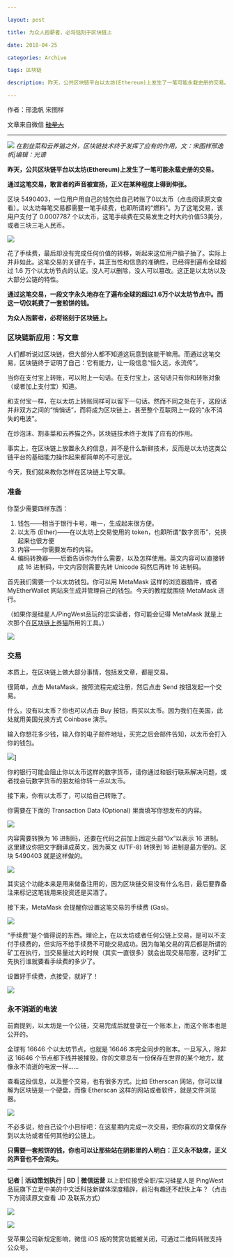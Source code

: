 ```yaml
---

layout: post

title: 为众人抱薪者，必将铭刻于区块链上

date: 2018-04-25

categories: Archive

tags: 区块链

description: 昨天，公共区块链平台以太坊(Ethereum)上发生了一笔可能永载史册的交易。通过这笔交易，敢言者的声音被宣扬，正义在某种程度上得到伸张。

---
```


作者：邢逸帆 宋图样

文章来自微信 ~~[硅星人](https://mp.weixin.qq.com/s/b-ahM8RLi4-pJBDTKd0QTg%23%23)~~

---

![](https://archive.is/Salxo/9eb6f4ccb95cc28ef1cd080bb8da7272f0c0036f)
*在割韭菜和云养猫之外，区块链技术终于发挥了应有的作用。文：宋图样邢逸帆\|编辑：光谱*

**昨天，公共区块链平台以太坊(Ethereum)上发生了一笔可能永载史册的交易。**

**通过这笔交易，敢言者的声音被宣扬，正义在某种程度上得到伸张。**

区块 5490403，一位用户用自己的钱包给自己转账了0以太币（点击阅读原文查看）。以太坊每笔交易都需要一笔手续费，也即所谓的“燃料”。为了这笔交易，该用户支付了 0.0007787 个以太币，这笔手续费在交易发生之时大约价值53美分，或者三块三毛人民币。

![](https://archive.is/Salxo/2dc7c4a795b2020a9281926e522eff9d0562782a)

花了手续费，最后却没有完成任何价值的转移，听起来这位用户脑子抽了。实际上并非如此。这笔交易的关键在于，其正当性和信息的准确性，已经得到遍布全球超过 1.6 万个以太坊节点的认证。没人可以删除，没人可以篡改。这正是以太坊以及大部分公链的特性。

**通过这笔交易，一段文字永久地存在了遍布全球的超过1.6万个以太坊节点中。而这一切仅耗费了一套煎饼的钱。**

**为众人抱薪者，必将铭刻于区块链上。**

### 区块链新应用：写文章

人们都听说过区块链，但大部分人都不知道这玩意到底能干嘛用。而通过这笔交易，区块链终于证明了自己：它有能力，让一段信息“恒久远，永流传”。

当你在支付宝上转账，可以附上一句话。在支付宝上，这句话只有你和转账对象（或者加上支付宝）知道。

和支付宝一样，在以太坊上转账同样可以留下一句话。然而不同之处在于，这段话并非双方之间的“悄悄话”，而将成为区块链上，甚至整个互联网上一段的“永不消失的电波”。

在炒泡沫、割韭菜和云养猫之外，区块链技术终于发挥了应有的作用。

事实上，在区块链上放置永久的信息，并不是什么新鲜技术，反而是以太坊这类公链平台的基础能力操作起来都简单的不可思议。

今天，我们就来教你怎样在区块链上写文章。

### 准备

你至少需要四样东西：

1. 钱包——相当于银行卡号，唯一，生成起来很方便。
2. 以太币 (Ether)——在以太坊上交易使用的 token，也即所谓“数字货币”，兑换起来也很方便
3. 内容——你需要发布的内容。
4. 编码转换器——后面告诉你为什么需要，以及怎样使用。英文内容可以直接转成 16 进制码，中文内容则需要先转 Unicode 码然后再转 16 进制码。
 
首先我们需要一个以太坊钱包。你可以用 MetaMask 这样的浏览器插件，或者 MyEtherWallet 网站来生成并管理自己的钱包。今天的教程就围绕 MetaMask 进行。

（如果你是硅星人/PingWest品玩的忠实读者，你可能会记得 MetaMask 就是上次那个[在区块链上养猫](https://archive.is/o/Salxo/https://mp.weixin.qq.com/s?__biz=MzI3ODg4ODEwMA==&mid=2247484642&idx=1&sn=c3a210b2546aedc77cecabe014e7d516&chksm=eb516f29dc26e63fdd4d838ffcfe823c3b3a06decc747e29f5185fef5e688709d7a12210d845&scene=21%23wechat_redirect)所用的工具。）

![](https://archive.is/Salxo/d90c0f2d1278f95a10adfa853be50f60b5c8c0c9)

### 交易

本质上，在区块链上做大部分事情，包括发文章，都是交易。

很简单，点击 MetaMask，按照流程完成注册，然后点击 Send 按钮发起一个交易。

什么，没有以太币？你也可以点击 Buy 按钮，购买以太币。因为我们在美国，此处就用美国兑换方式 Coinbase 演示。

输入你想花多少钱，输入你的电子邮件地址，买完之后会邮件告知，以太币会打入你的钱包。

![](https://archive.is/Salxo/375a4b6b393d90ed1097c6f03f37dd9895bbf7dd)]

你的银行可能会阻止你以太币这样的数字货币，请你通过和银行联系解决问题，或者找会玩数字货币的朋友给你转一点以太币。

接下来，你有以太币了，可以给自己转账了。

你需要在下面的 Transaction Data (Optional) 里面填写你想发布的内容。

![](https://archive.is/Salxo/59e50a847126eae22a95b91ca870ea5ea7b18bcb)

内容需要转换为 16 进制码，还要在代码之前加上固定头部“0x”以表示 16 进制。这里建议你把文字翻译成英文，因为英文 (UTF-8) 转换到 16 进制是最方便的。区块 5490403 就是这样做的。

![](https://archive.is/Salxo/187c31e4562c6f16332922cb2ea56a53c73ab9cf)

其实这个功能本来是用来做备注用的，因为区块链交易没有什么名目，最后要靠备注来标记这笔钱用来投资还是买酒了。

接下来，MetaMask 会提醒你设置这笔交易的手续费 (Gas)。

![](https://archive.is/Salxo/129f666162c90763eb2dc5ab9e70213af9b625d8)

“手续费”是个值得说的东西。理论上，在以太坊或者任何公链上交易，是可以不支付手续费的，但实际不给手续费不可能交易成功。因为每笔交易的背后都是所谓的矿工在执行，当交易量过大的时候（其实一直很多）就会出现交易阻塞，这时矿工先执行谁就要看手续费的多少了。

设置好手续费，点接受，就好了！

![](https://archive.is/Salxo/300b1910951205beee726a29793b5db97041ec91)


### 永不消逝的电波

前面提到，以太坊是一个公链，交易完成后就登录在一个账本上，而这个账本也是公开的。

全球有 16646 个以太坊节点，也就是 16646 本完全同步的账本。一旦写入，除非这 16646 个节点都下线并被摧毁，你的文章总有一份保存在世界的某个地方，就像永不消逝的电波一样……

查看这段信息，以及整个交易，也有很多方式。比如 Etherscan 网站，你可以理解为区块链是一个硬盘，而像 Etherscan 这样的网站或者软件，就是文件浏览器。

![](https://archive.is/Salxo/1fca697412963206c627713487c2429a9382a3a9)

不必多说，给自己设个小目标吧：在这星期内完成一次交易，把你喜欢的文章保存到以太坊或者任何其他的公链上。

**只需要一套煎饼的钱，你也可以让那些站在阴影里的人明白：正义永不缺席，正义的声音也不会消失。**

---

**记者** | **活动策划执行** | **BD** | **微信运营**
以上职位接受全职/实习硅星人是 PingWest品玩旗下立足中美的中文泛科技新媒体深度精辟，前沿有趣还不赶快上车？（点击下方阅读原文查看 JD 及联系方式）

![](https://archive.is/Salxo/cb0c1362ee5a32d4847b70304ac0db6922ff4c28)

![](https://archive.is/Salxo/1c45882237028e5792b7add3307ef18631119645.png) 

受苹果公司新规定影响，微信 iOS 版的赞赏功能被关闭，可通过二维码转账支持公众号。 
